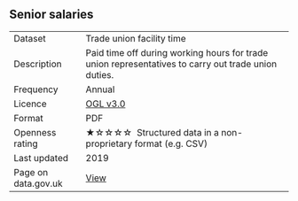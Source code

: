 ## Senior salaries

<table>
<tr>
	<td>Dataset</td>
	<td>Trade union facility time</td>
</tr>
<tr>
	<td>Description</td>
	<td>Paid time off during working hours for trade union representatives to carry out trade union duties.</td>
</tr>
<tr>
	<td>Frequency</td>
	<td>Annual</td>
</tr>
<tr>
	<td>Licence</td>
	<td><a href="http://www.nationalarchives.gov.uk/doc/open-government-licence/version/3/">OGL v3.0</a></td>
</tr>
<tr>
	<td>Format</td>
	<td>PDF</td>
</tr>
<tr>
	<td>Openness rating</td>
	<td>&#9733&#9734&#9734&#9734&#9734&nbsp; Structured data in a non-proprietary format (e.g. CSV)</td>
</tr>
<tr>
	<td>Last updated</td>
	<td>2019</td>
</tr>
<tr>
	<td>Page on data.gov.uk</td>
	<td><a href="#">View</a></td>
</tr>
</table>
